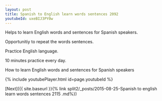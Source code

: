 ```yaml
---
layout: post
title: Spanish to English learn words sentences 2092 
youtubeId: uxeBIJ3PY0w
---
```

 
 
Helps to learn English words and sentences for Spanish speakers.

Opportunitiy to repeat the words sentences. 

Practice English language. 
 
10 minutes practice every day. 
 
How to learn English words and sentences for Spanish speakers 
 
{% include youtubePlayer.html id=page.youtubeId %}
 
 
[Next]({{ site.baseurl }}{% link  split2/_posts/2015-08-25-Spanish to english learn words sentences 2115 .md%})
 
